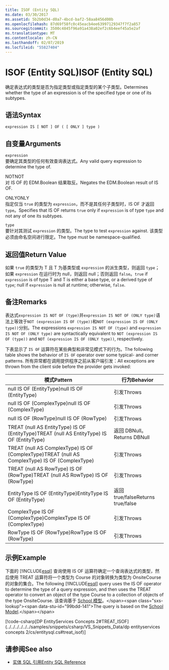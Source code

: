 ```yaml
---
title: ISOF (Entity SQL)
ms.date: 03/30/2017
ms.assetid: 5b2b0d34-d0a7-4bcd-baf2-58aa8456d00b
ms.openlocfilehash: 87d69f58fc0c45eacb4ee63997129347f7f2a857
ms.sourcegitcommit: 3500c4845f96a91a438a02ef2c6b4eef45a5e2af
ms.translationtype: MT
ms.contentlocale: zh-CN
ms.lasthandoff: 02/07/2019
ms.locfileid: "55827404"
---
```

# <a name="isof-entity-sql"></a><span data-ttu-id="99bdd-102">ISOF (Entity SQL)</span><span class="sxs-lookup"><span data-stu-id="99bdd-102">ISOF (Entity SQL)</span></span>
<span data-ttu-id="99bdd-103">确定表达式的类型是否为指定类型或指定类型的某个子类型。</span><span class="sxs-lookup"><span data-stu-id="99bdd-103">Determines whether the type of an expression is of the specified type or one of its subtypes.</span></span>  
  
## <a name="syntax"></a><span data-ttu-id="99bdd-104">语法</span><span class="sxs-lookup"><span data-stu-id="99bdd-104">Syntax</span></span>  
  
```  
expression IS [ NOT ] OF ( [ ONLY ] type )  
```  
  
## <a name="arguments"></a><span data-ttu-id="99bdd-105">自变量</span><span class="sxs-lookup"><span data-stu-id="99bdd-105">Arguments</span></span>  
 `expression`  
 <span data-ttu-id="99bdd-106">要确定其类型的任何有效查询表达式。</span><span class="sxs-lookup"><span data-stu-id="99bdd-106">Any valid query expression to determine the type of.</span></span>  
  
 <span data-ttu-id="99bdd-107">NOT</span><span class="sxs-lookup"><span data-stu-id="99bdd-107">NOT</span></span>  
 <span data-ttu-id="99bdd-108">对 IS OF 的 EDM.Boolean 结果取反。</span><span class="sxs-lookup"><span data-stu-id="99bdd-108">Negates the EDM.Boolean result of IS OF.</span></span>  
  
 <span data-ttu-id="99bdd-109">ONLY</span><span class="sxs-lookup"><span data-stu-id="99bdd-109">ONLY</span></span>  
 <span data-ttu-id="99bdd-110">指定仅当 `true` 的类型为 `expression`，而不是其任何子类型时，IS OF 才返回 `type`。</span><span class="sxs-lookup"><span data-stu-id="99bdd-110">Specifies that IS OF returns `true` only if `expression` is of type `type` and not any of one its subtypes.</span></span>  
  
 `type`  
 <span data-ttu-id="99bdd-111">要针对其测试 `expression` 的类型。</span><span class="sxs-lookup"><span data-stu-id="99bdd-111">The type to test `expression` against.</span></span> <span data-ttu-id="99bdd-112">该类型必须由命名空间进行限定。</span><span class="sxs-lookup"><span data-stu-id="99bdd-112">The type must be namespace-qualified.</span></span>  
  
## <a name="return-value"></a><span data-ttu-id="99bdd-113">返回值</span><span class="sxs-lookup"><span data-stu-id="99bdd-113">Return Value</span></span>  
 <span data-ttu-id="99bdd-114">如果 `true` 的类型为 T 且 T 为基类型或 `expression` 的派生类型，则返回 `type`；如果 `expression` 在运行时为 null，则返回 null；否则返回 `false`。</span><span class="sxs-lookup"><span data-stu-id="99bdd-114">`true` if `expression` is of type T and T is either a base type, or a derived type of `type`; null if `expression` is null at runtime; otherwise, `false`.</span></span>  
  
## <a name="remarks"></a><span data-ttu-id="99bdd-115">备注</span><span class="sxs-lookup"><span data-stu-id="99bdd-115">Remarks</span></span>  
 <span data-ttu-id="99bdd-116">表达式`expression IS NOT OF (type)`并`expression IS NOT OF (ONLY type)`语法上等效于`NOT (expression IS OF (type))`和`NOT (expression IS OF (ONLY type))`分别。</span><span class="sxs-lookup"><span data-stu-id="99bdd-116">The expressions `expression IS NOT OF (type)` and `expression IS NOT OF (ONLY type)` are syntactically equivalent to `NOT (expression IS OF (type))` and `NOT (expression IS OF (ONLY type))`, respectively.</span></span>  
  
 <span data-ttu-id="99bdd-117">下表显示了 `IS OF` 运算符在某些典型和非常见模式下的行为。</span><span class="sxs-lookup"><span data-stu-id="99bdd-117">The following table shows the behavior of `IS OF` operator over some typical- and corner patterns.</span></span> <span data-ttu-id="99bdd-118">所有异常都在调用提供程序之前从客户端引发：</span><span class="sxs-lookup"><span data-stu-id="99bdd-118">All exceptions are thrown from the client side before the provider gets invoked:</span></span>  
  
|<span data-ttu-id="99bdd-119">模式</span><span class="sxs-lookup"><span data-stu-id="99bdd-119">Pattern</span></span>|<span data-ttu-id="99bdd-120">行为</span><span class="sxs-lookup"><span data-stu-id="99bdd-120">Behavior</span></span>|  
|-------------|--------------|  
|<span data-ttu-id="99bdd-121">null IS OF (EntityType)</span><span class="sxs-lookup"><span data-stu-id="99bdd-121">null IS OF (EntityType)</span></span>|<span data-ttu-id="99bdd-122">引发</span><span class="sxs-lookup"><span data-stu-id="99bdd-122">Throws</span></span>|  
|<span data-ttu-id="99bdd-123">null IS OF (ComplexType)</span><span class="sxs-lookup"><span data-stu-id="99bdd-123">null IS OF (ComplexType)</span></span>|<span data-ttu-id="99bdd-124">引发</span><span class="sxs-lookup"><span data-stu-id="99bdd-124">Throws</span></span>|  
|<span data-ttu-id="99bdd-125">null IS OF (RowType)</span><span class="sxs-lookup"><span data-stu-id="99bdd-125">null IS OF (RowType)</span></span>|<span data-ttu-id="99bdd-126">引发</span><span class="sxs-lookup"><span data-stu-id="99bdd-126">Throws</span></span>|  
|<span data-ttu-id="99bdd-127">TREAT (null AS EntityType) IS OF (EntityType)</span><span class="sxs-lookup"><span data-stu-id="99bdd-127">TREAT (null AS EntityType) IS OF (EntityType)</span></span>|<span data-ttu-id="99bdd-128">返回 DBNull。</span><span class="sxs-lookup"><span data-stu-id="99bdd-128">Returns DBNull</span></span>|  
|<span data-ttu-id="99bdd-129">TREAT (null AS ComplexType) IS OF (ComplexType)</span><span class="sxs-lookup"><span data-stu-id="99bdd-129">TREAT (null AS ComplexType) IS OF (ComplexType)</span></span>|<span data-ttu-id="99bdd-130">引发</span><span class="sxs-lookup"><span data-stu-id="99bdd-130">Throws</span></span>|  
|<span data-ttu-id="99bdd-131">TREAT (null AS RowType) IS OF (RowType)</span><span class="sxs-lookup"><span data-stu-id="99bdd-131">TREAT (null AS RowType) IS OF (RowType)</span></span>|<span data-ttu-id="99bdd-132">引发</span><span class="sxs-lookup"><span data-stu-id="99bdd-132">Throws</span></span>|  
|<span data-ttu-id="99bdd-133">EntityType IS OF (EntityType)</span><span class="sxs-lookup"><span data-stu-id="99bdd-133">EntityType IS OF (EntityType)</span></span>|<span data-ttu-id="99bdd-134">返回 true/false</span><span class="sxs-lookup"><span data-stu-id="99bdd-134">Returns true/false</span></span>|  
|<span data-ttu-id="99bdd-135">ComplexType IS OF (ComplexType)</span><span class="sxs-lookup"><span data-stu-id="99bdd-135">ComplexType IS OF (ComplexType)</span></span>|<span data-ttu-id="99bdd-136">引发</span><span class="sxs-lookup"><span data-stu-id="99bdd-136">Throws</span></span>|  
|<span data-ttu-id="99bdd-137">RowType IS OF (RowType)</span><span class="sxs-lookup"><span data-stu-id="99bdd-137">RowType IS OF (RowType)</span></span>|<span data-ttu-id="99bdd-138">引发</span><span class="sxs-lookup"><span data-stu-id="99bdd-138">Throws</span></span>|  
  
## <a name="example"></a><span data-ttu-id="99bdd-139">示例</span><span class="sxs-lookup"><span data-stu-id="99bdd-139">Example</span></span>  
 <span data-ttu-id="99bdd-140">下面的 [!INCLUDE[esql](../../../../../../includes/esql-md.md)] 查询使用 IS OF 运算符确定一个查询表达式的类型，然后使用 TREAT 运算符将一个类型为 Course 的对象转换为类型为 OnsiteCourse 的对象的集合。</span><span class="sxs-lookup"><span data-stu-id="99bdd-140">The following [!INCLUDE[esql](../../../../../../includes/esql-md.md)] query uses the IS OF operator to determine the type of a query expression, and then uses the TREAT operator to convert an object of the type Course to a collection of objects of the type OnsiteCourse.</span></span> <span data-ttu-id="99bdd-141">该查询基于 [School 模型](https://docs.microsoft.com/previous-versions/dotnet/netframework-4.0/bb896300(v=vs.100))。</span><span class="sxs-lookup"><span data-stu-id="99bdd-141">The query is based on the [School Model](https://docs.microsoft.com/previous-versions/dotnet/netframework-4.0/bb896300(v=vs.100)).</span></span>  
  
 [!code-csharp[DP EntityServices Concepts 2#TREAT_ISOF](../../../../../../samples/snippets/csharp/VS_Snippets_Data/dp entityservices concepts 2/cs/entitysql.cs#treat_isof)]  
  
## <a name="see-also"></a><span data-ttu-id="99bdd-142">请参阅</span><span class="sxs-lookup"><span data-stu-id="99bdd-142">See also</span></span>
- [<span data-ttu-id="99bdd-143">实体 SQL 引用</span><span class="sxs-lookup"><span data-stu-id="99bdd-143">Entity SQL Reference</span></span>](../../../../../../docs/framework/data/adonet/ef/language-reference/entity-sql-reference.md)
